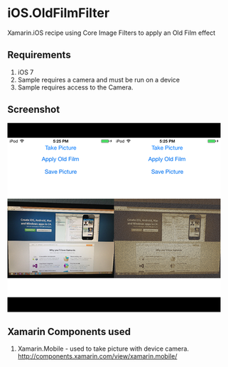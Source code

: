 iOS.OldFilmFilter
=================

Xamarin.iOS recipe using Core Image Filters to apply an Old Film effect

Requirements
-------
1. iOS 7
1. Sample requires a camera and must be run on a device
2. Sample requires access to the Camera.

Screenshot
-------
![Combined](Screenshots/CombinedScreenshot.png)

Xamarin Components used
-------
1. Xamarin.Mobile - used to take picture with device camera.
   http://components.xamarin.com/view/xamarin.mobile/
